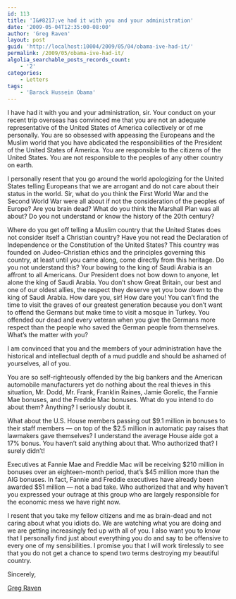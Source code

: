 ```yaml
---
id: 113
title: 'I&#8217;ve had it with you and your administration'
date: '2009-05-04T12:35:00-08:00'
author: 'Greg Raven'
layout: post
guid: 'http://localhost:10004/2009/05/04/obama-ive-had-it/'
permalink: /2009/05/obama-ive-had-it/
algolia_searchable_posts_records_count:
    - '2'
categories:
    - Letters
tags:
    - 'Barack Hussein Obama'
---
```


I have had it with you and your administration, sir. Your conduct on your recent trip overseas has convinced me that you are not an adequate representative of the United States of America collectively or of me personally. You are so obsessed with appeasing the Europeans and the Muslim world that you have abdicated the responsibilities of the President of the United States of America. You are responsible to the citizens of the United States. You are not responsible to the peoples of any other country on earth.  
  
I personally resent that you go around the world apologizing for the United States telling Europeans that we are arrogant and do not care about their status in the world. Sir, what do you think the First World War and the Second World War were all about if not the consideration of the peoples of Europe? Are you brain dead? What do you think the Marshall Plan was all about? Do you not understand or know the history of the 20th century?

Where do you get off telling a Muslim country that the United States does not consider itself a Christian country? Have you not read the Declaration of Independence or the Constitution of the United States? This country was founded on Judeo-Christian ethics and the principles governing this country, at least until you came along, come directly from this heritage. Do you not understand this? Your bowing to the king of Saudi Arabia is an affront to all Americans. Our President does not bow down to anyone, let alone the king of Saudi Arabia. You don’t show Great Britain, our best and one of our oldest allies, the respect they deserve yet you bow down to the king of Saudi Arabia. How dare you, sir! How dare you! You can’t find the time to visit the graves of our greatest generation because you don’t want to offend the Germans but make time to visit a mosque in Turkey. You offended our dead and every veteran when you give the Germans more respect than the people who saved the German people from themselves. What’s the matter with you?

I am convinced that you and the members of your administration have the historical and intellectual depth of a mud puddle and should be ashamed of yourselves, all of you.

You are so self-righteously offended by the big bankers and the American automobile manufacturers yet do nothing about the real thieves in this situation, Mr. Dodd, Mr. Frank, Franklin Raines, Jamie Gorelic, the Fannie Mae bonuses, and the Freddie Mac bonuses. What do you intend to do about them? Anything? I seriously doubt it.

What about the U.S. House members passing out $9.1 million in bonuses to their staff members — on top of the $2.5 million in automatic pay raises that lawmakers gave themselves? I understand the average House aide got a 17% bonus. You haven’t said anything about that. Who authorized that? I surely didn’t!

Executives at Fannie Mae and Freddie Mac will be receiving $210 million in bonuses over an eighteen-month period, that’s $45 million more than the AIG bonuses. In fact, Fannie and Freddie executives have already been awarded $51 million — not a bad take. Who authorized that and why haven’t you expressed your outrage at this group who are largely responsible for the economic mess we have right now.

I resent that you take my fellow citizens and me as brain-dead and not caring about what you idiots do. We are watching what you are doing and we are getting increasingly fed up with all of you. I also want you to know that I personally find just about everything you do and say to be offensive to every one of my sensibilities. I promise you that I will work tirelessly to see that you do not get a chance to spend two terms destroying my beautiful country.

Sincerely,

[Greg Raven](https://www.gregraven.org/)